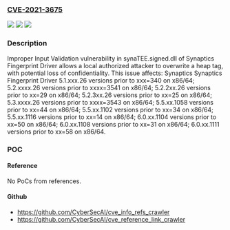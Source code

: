 ### [CVE-2021-3675](https://cve.mitre.org/cgi-bin/cvename.cgi?name=CVE-2021-3675)
![](https://img.shields.io/static/v1?label=Product&message=Synaptics%20Fingerprint%20Driver&color=blue)
![](https://img.shields.io/static/v1?label=Version&message=5.1.xxx.26%3C%20xxx%3D340%20&color=brighgreen)
![](https://img.shields.io/static/v1?label=Vulnerability&message=CWE-20%20Improper%20Input%20Validation&color=brighgreen)

### Description

Improper Input Validation vulnerability in synaTEE.signed.dll of Synaptics Fingerprint Driver allows a local authorized attacker to overwrite a heap tag, with potential loss of confidentiality. This issue affects: Synaptics Synaptics Fingerprint Driver 5.1.xxx.26 versions prior to xxx=340 on x86/64; 5.2.xxxx.26 versions prior to xxxx=3541 on x86/64; 5.2.2xx.26 versions prior to xx=29 on x86/64; 5.2.3xx.26 versions prior to xx=25 on x86/64; 5.3.xxxx.26 versions prior to xxxx=3543 on x86/64; 5.5.xx.1058 versions prior to xx=44 on x86/64; 5.5.xx.1102 versions prior to xx=34 on x86/64; 5.5.xx.1116 versions prior to xx=14 on x86/64; 6.0.xx.1104 versions prior to xx=50 on x86/64; 6.0.xx.1108 versions prior to xx=31 on x86/64; 6.0.xx.1111 versions prior to xx=58 on x86/64.

### POC

#### Reference
No PoCs from references.

#### Github
- https://github.com/CyberSecAI/cve_info_refs_crawler
- https://github.com/CyberSecAI/cve_reference_link_crawler

